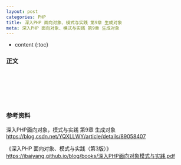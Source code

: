 ```yaml
---
layout: post
categories: PHP
title: 深入PHP 面向对象、模式与实践 第9章 生成对象
meta: 深入PHP 面向对象、模式与实践 第9章 生成对象
---
```

* content
{:toc}

### 正文


<br/><br/><br/><br/><br/>
### 参考资料

深入PHP面向对象，模式与实践 第9章 生成对象 <https://blog.csdn.net/YQXLLWY/article/details/89058407>

《深入PHP 面向对象、模式与实践（第3版）》 <https://ibaiyang.github.io/blog/books/深入PHP面向对象模式与实践.pdf>


